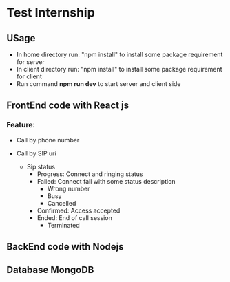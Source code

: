 # Test Internship

## USage

- In home directory run: "npm install" to install some package requirement for server
- In client directory run: "npm install" to install some package requirement for client
- Run command **npm run dev** to start server and client side

## FrontEnd code with React js

### Feature:

- Call by phone number
- Call by SIP uri

  - Sip status
    - Progress: Connect and ringing status
    - Failed: Connect fail with some status description
      - Wrong number
      - Busy
      - Cancelled
    - Confirmed: Access accepted
    - Ended: End of call session
      - Terminated

## BackEnd code with Nodejs

## Database MongoDB
